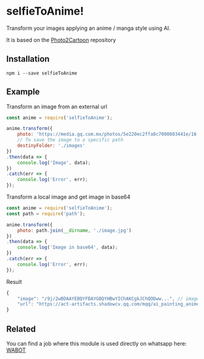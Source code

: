 # selfieToAnime!

Transform your images applying an anime / manga style using AI.

It is based on the [Photo2Cartoon](https://h5.tu.qq.com/web/ai-2d/cartoon/index) repository

## Installation

    npm i --save selfieToAnime


## Example


Transform an image from an external url

```js
const anime = require('selfieToAnime');

anime.transform({
    photo: 'https://media.gq.com.mx/photos/5e220ec2ffa8c7000803441e/16:9/w_1920,c_limit/40-datos-curiosos-para-descubrir-a-scarlett-johansson.jpg',
    // To save the image to a specific path
    destinyFolder: './images'
})
.then(data => {
    console.log('Image', data);
})
.catch(err => {
    console.log('Error', err);
});

```

Transform a local image and get image in base64

```js
const anime = require('selfieToAnime');
const path = require('path');

anime.transform({
    photo: path.join(__dirname, './image.jpg')
})
.then(data => {
    console.log('Image in base64', data);
})
.catch(err => {
    console.log('Error', err);
});

```

Result
```js
{
    "image": "/9j/2wBDAAYEBQYFBAYGBQYHBwYIChAKCgkJChQODww...", // image in base64
    "url": "https://act-artifacts.shadowcv.qq.com/mqq/ai_painting_anime/res/f812533e4d2e197fecaa91c5bf1f89d_244kg.jpg"
}
```

## Related

You can find a job where this module is used directly on whatsapp here: [WABOT](https://github.com/luiscruzga/wabot)